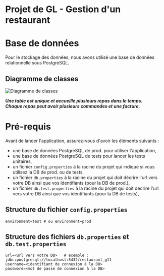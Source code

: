 # Projet de GL - Gestion d'un restaurant

# Base de données

Pour le stockage des données, nous avons utilisé une base de données relationnelle sous PostgreSQL.

## Diagramme de classes

![Diagramme de classes](https://imgur.com/hAkzK7t.png)

***Une table est unique et accueille plusieurs repas dans le temps.***  
***Chaque repas peut avoir plusieurs commandes et une facture.***

# Pré-requis

Avant de lancer l'application, assurez-vous d'avoir les éléments suivants : 
- une base de données PostgreSQL de prod. pour utiliser l'application,
- une base de données PostgreSQL de tests pour lancer les tests unitaires,
- un fichier `config.properties` à la racine du projet qui indique si vous utilisez la DB de prod. ou de tests,
- un fichier `db.properties` à la racine du projet qui doit décrire l'url vers votre DB ainsi que vos identifiants (pour la DB de prod.),
- un fichier `db.test.properties` à la racine du projet qui doit décrire l'url vers votre DB ainsi que vos identifiants (pour la DB de tests),

## Structure du fichier `config.properties`

```properties
environment=test # ou environment=prod
```

## Structure des fichiers `db.properties` et `db.test.properties`

```properties
url=<url vers votre DB>   # exemple : jdbc:postgresql://localhost:5432/restaurant_g11
username=<identifiant de connexion à la DB>
password=<mot de passe de connexion à la DB>
```
